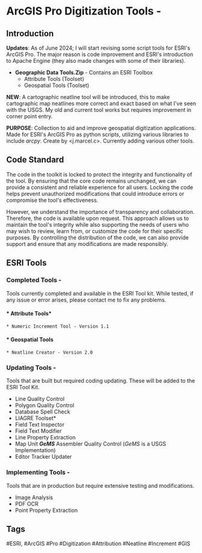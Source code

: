 # ArcGIS Pro Digitization Tools - 
## Introduction

**Updates**: As of June 2024; I will start revising some script tools for ESRI's ArcGIS Pro. The major reason is code improvement and ESRI's introduction to Apache Engine (they also made changes with some of their libraries).


* **Geographic Data Tools.Zip** - Contains an ESRI Toolbox
	* Attribute Tools (Toolset)
	* Geospatial Tools (Toolset)

**NEW**: A cartographic neatline tool will be introduced, this to make cartographic map neatlines more correct and exact based on what I've seen with the USGS. My old and current tool works but requires improvement in corner point entry.

**PURPOSE**: Collection to aid and improve geospatial digitization applications. Made for ESRI's ArcGIS Pro as python scripts, utilizing various libraries to include *arcpy*. Create by <j.marcel.c>. Currently adding various other tools.

## Code Standard
The code in the toolkit is locked to protect the integrity and functionality of the tool. By ensuring that the core code remains unchanged, we can provide a consistent and reliable experience for all users. Locking the code helps prevent unauthorized modifications that could introduce errors or compromise the tool's effectiveness.

However, we understand the importance of transparency and collaboration. Therefore, the code is available upon request. This approach allows us to maintain the tool's integrity while also supporting the needs of users who may wish to review, learn from, or customize the code for their specific purposes. By controlling the distribution of the code, we can also provide support and ensure that any modifications are made responsibly.


## ESRI Tools
### Completed Tools -
Tools currently completed and available in the ESRI Tool kit. While tested, if any issue or error arises, please contact me to fix any problems. 
#### * Attribute Tools*
	* Numeric Increment Tool - Version 1.1
#### * Geospatial Tools
	* Neatline Creator - Version 2.0

### Updating Tools -
Tools that are built but required coding updating. These will be added to the ESRI Tool Kit.
* Line Quality Control
* Polygon Quality Control
* Database Spell Check 
* LIAGRE Toolset*
* Field Text Inspector
* Field Text Modifier
* Line Property Extraction
* Map Unit ***GeMS*** Assembler Quality Control (*GeMS* is a USGS Implementation)
* Editor Tracker Updater

### Implementing Tools - 
Tools that are in production but require extensive testing and modifications.
* Image Analysis
* PDF OCR
* Point Property Extraction

## Tags
#ESRI, #ArcGIS #Pro #Digitization #Attribution #Neatline #Increment #GIS 

